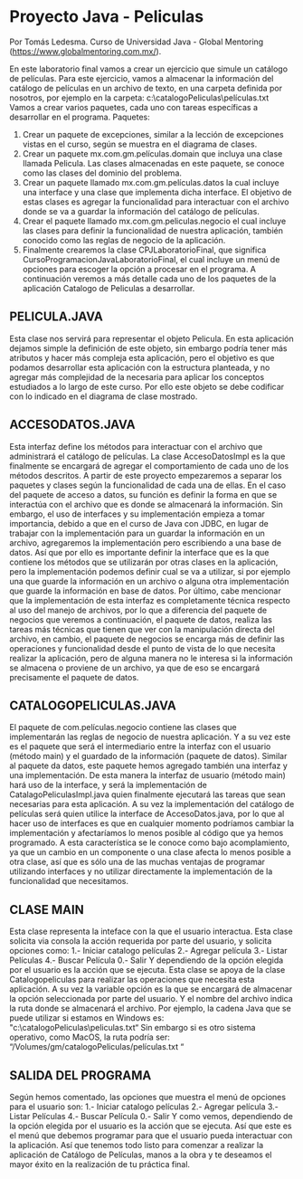 # Proyecto Java - Peliculas
Por Tomás Ledesma.
Curso de Universidad Java - Global Mentoring (https://www.globalmentoring.com.mx/).

En este laboratorio final vamos a crear un ejercicio que simule un catálogo de películas. Para este
ejercicio, vamos a almacenar la información del catálogo de películas en un archivo de texto, en una
carpeta definida por nosotros, por ejemplo en la carpeta: c:\catalogoPeliculas\películas.txt
Vamos a crear varios paquetes, cada uno con tareas específicas a desarrollar en el programa.
Paquetes:
1. Crear un paquete de excepciones, similar a la lección de excepciones vistas en el curso, según se
muestra en el diagrama de clases.
2. Crear un paquete mx.com.gm.películas.domain que incluya una clase llamada Pelicula. Las clases
almacenadas en este paquete, se conoce como las clases del dominio del problema.
3. Crear un paquete llamado mx.com.gm.películas.datos la cual incluye una interface y una clase que
implementa dicha interface. El objetivo de estas clases es agregar la funcionalidad para interactuar
con el archivo donde se va a guardar la información del catálogo de películas.
4. Crear el paquete llamado mx.com.gm.peliculas.negocio el cual incluye las clases para definir la
funcionalidad de nuestra aplicación, también conocido como las reglas de negocio de la aplicación.
5. Finalmente crearemos la clase CPJLaboratorioFinal, que significa
CursoProgramacionJavaLaboratorioFinal, el cual incluye un menú de opciones para escoger la opción
a procesar en el programa.
A continuación veremos a más detalle cada uno de los paquetes de la aplicación Catalogo de Peliculas a
desarrollar.

## PELICULA.JAVA
Esta clase nos servirá para representar el objeto Pelicula. En esta aplicación
dejamos simple la definición de este objeto, sin embargo podría tener más atributos
y hacer más compleja esta aplicación, pero el objetivo es que podamos desarrollar
esta aplicación con la estructura planteada, y no agregar más complejidad de la
necesaria para aplicar los conceptos estudiados a lo largo de este curso.
Por ello este objeto se debe codificar con lo indicado en el diagrama de clase
mostrado.

## ACCESODATOS.JAVA
Esta interfaz define los métodos para interactuar con el archivo que administrará el
catálogo de películas. La clase AccesoDatosImpl es la que finalmente se encargará de
agregar el comportamiento de cada uno de los métodos descritos.
A partir de este proyecto empezaremos a separar los paquetes y clases según la
funcionalidad de cada una de ellas. En el caso del paquete de acceso a datos, su función
es definir la forma en que se interactúa con el archivo que es donde se almacenará la
información.
Sin embargo, el uso de interfaces y su implementación empieza a tomar importancia,
debido a que en el curso de Java con JDBC, en lugar de trabajar con la implementación
para un guardar la información en un archivo, agregaremos la implementación pero
escribiendo a una base de datos. Así que por ello es importante definir la interface que es
la que contiene los métodos que se utilizarán por otras clases en la aplicación, pero la
implementación podemos definir cual se va a utilizar, si por ejemplo una que guarde la
información en un archivo o alguna otra implementación que guarde la información en
base de datos.
Por último, cabe mencionar que la implementación de esta interfaz es completamente
técnica respecto al uso del manejo de archivos, por lo que a diferencia del paquete de
negocios que veremos a continuación, el paquete de datos, realiza las tareas más
técnicas que tienen que ver con la manipulación directa del archivo, en cambio, el
paquete de negocios se encarga más de definir las operaciones y funcionalidad desde el
punto de vista de lo que necesita realizar la aplicación, pero de alguna manera no le
interesa si la información se almacena o proviene de un archivo, ya que de eso se
encargará precisamente el paquete de datos.

## CATALOGOPELICULAS.JAVA
El paquete de com.películas.negocio contiene las clases que
implementarán las reglas de negocio de nuestra aplicación. Y a su vez este es el
paquete que será el intermediario entre la interfaz con el usuario (método main) y
el guardado de la información (paquete de datos).
Similar al paquete da datos, este paquete hemos agregado también una interfaz y
una implementación. De esta manera la interfaz de usuario (método main) hará
uso de la interface, y será la implementación de CatalagoPeliculasImpl.java quien
finalmente ejecutará las tareas que sean necesarias para esta aplicación.
A su vez la implementación del catálogo de películas será quien utilice la interface
de AccesoDatos.java, por lo que al hacer uso de interfaces es que en cualquier
momento podríamos cambiar la implementación y afectaríamos lo menos posible al
código que ya hemos programado. A esta característica se le conoce como bajo
acomplamiento, ya que un cambio en un componente o una clase afecta lo menos
posible a otra clase, así que es sólo una de las muchas ventajas de programar
utilizando interfaces y no utilizar directamente la implementación de la
funcionalidad que necesitamos.

## CLASE MAIN
Esta clase representa la inteface con la que el usuario interactua. Esta clase solicita via consola la acción
requerida por parte del usuario, y solicita opciones como:
1.- Iniciar catalogo películas
2.- Agregar película
3.- Listar Películas
4.- Buscar Película
0.- Salir
Y dependiendo de la opción elegida por el usuario es la acción que se ejecuta.
Esta clase se apoya de la clase Catalogopeliculas para realizar las operaciones que necesita esta
aplicación.
A su vez la variable opción es la que se encargará de almacenar la opción seleccionada por parte del
usuario.
Y el nombre del archivo indica la ruta donde se almacenará el archivo. Por ejemplo, la cadena Java que
se puede utilizar si estamos en Windows es:
"c:\\catalogoPeliculas\\peliculas.txt“
Sin embargo si es otro sistema operativo, como MacOS, la ruta podría ser:
“/Volumes/gm/catalogoPeliculas/películas.txt “

## SALIDA DEL PROGRAMA
Según hemos comentado, las opciones que muestra el menú de opciones para el usuario son:
1.- Iniciar catalogo películas
2.- Agregar película
3.- Listar Películas
4.- Buscar Película
0.- Salir
Y como vemos, dependiendo de la opción elegida por el usuario es la acción que se ejecuta. Así
que este es el menú que debemos programar para que el usuario pueda interactuar con la
aplicación.
Así que tenemos todo listo para comenzar a realizar la aplicación de Catálogo de Películas,
manos a la obra y te deseamos el mayor éxito en la realización de tu práctica final.
